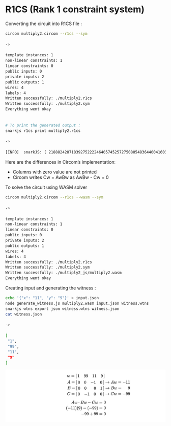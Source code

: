 # R1CS (Rank 1 constraint system)

Converting the circuit into R1CS file :

```sh
circom multiply2.circom --r1cs --sym

->

template instances: 1
non-linear constraints: 1
linear constraints: 0
public inputs: 0
private inputs: 2
public outputs: 1
wires: 4
labels: 4
Written successfully: ./multiply2.r1cs
Written successfully: ./multiply2.sym
Everything went okay


# To print the generated output :
snarkjs r1cs print multiply2.r1cs

->

[INFO]  snarkJS: [ 21888242871839275222246405745257275088548364400416034343698204186575808495616main.x ] * [ main.y ] - [ 21888242871839275222246405745257275088548364400416034343698204186575808495616main.out ] = 0

```

Here are the differences in Circom’s implementation:

- Columns with zero value are not printed
- Circom writes Cw = AwBw as AwBw - Cw = 0

To solve the circuit using WASM solver

```sh
circom multiply2.circom --r1cs --wasm --sym

->

template instances: 1
non-linear constraints: 1
linear constraints: 0
public inputs: 0
private inputs: 2
public outputs: 1
wires: 4
labels: 4
Written successfully: ./multiply2.r1cs
Written successfully: ./multiply2.sym
Written successfully: ./multiply2_js/multiply2.wasm
Everything went okay
```

Creating input and generating the witness :

```sh
echo '{"x": "11", "y": "9"}' > input.json
node generate_witness.js multiply2.wasm input.json witness.wtns
snarkjs wtns export json witness.wtns witness.json
cat witness.json

->

[
 "1",
 "99",
 "11",
 "9"
]

```

![Alt text](../assets/image-readme.png)
